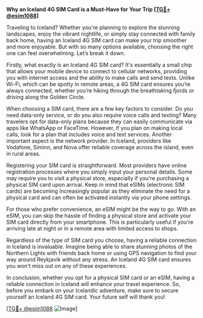 **Why an Iceland 4G SIM Card is a Must-Have for Your Trip [[TG💪+ @esim1088](https://t.me/s/esim1088)]**

Traveling to Iceland? Whether you're planning to explore the stunning landscapes, enjoy the vibrant nightlife, or simply stay connected with family back home, having an Iceland 4G SIM card can make your trip smoother and more enjoyable. But with so many options available, choosing the right one can feel overwhelming. Let’s break it down.

Firstly, what exactly is an Iceland 4G SIM card? It's essentially a small chip that allows your mobile device to connect to cellular networks, providing you with internet access and the ability to make calls and send texts. Unlike Wi-Fi, which can be spotty in remote areas, a 4G SIM card ensures you’re always connected, whether you’re hiking through the breathtaking fjords or driving along the Golden Circle.

When choosing a SIM card, there are a few key factors to consider. Do you need data-only service, or do you also require voice calls and texting? Many travelers opt for data-only plans because they can easily communicate via apps like WhatsApp or FaceTime. However, if you plan on making local calls, look for a plan that includes voice and text services. Another important aspect is the network provider. In Iceland, providers like Vodafone, Siminn, and Nova offer reliable coverage across the island, even in rural areas.

Registering your SIM card is straightforward. Most providers have online registration processes where you simply input your personal details. Some may require you to visit a physical store, especially if you're purchasing a physical SIM card upon arrival. Keep in mind that eSIMs (electronic SIM cards) are becoming increasingly popular as they eliminate the need for a physical card and can often be activated instantly via your phone settings.

For those who prefer convenience, an eSIM might be the way to go. With an eSIM, you can skip the hassle of finding a physical store and activate your SIM card directly from your smartphone. This is particularly useful if you're arriving late at night or in a remote area with limited access to shops.

Regardless of the type of SIM card you choose, having a reliable connection in Iceland is invaluable. Imagine being able to share stunning photos of the Northern Lights with friends back home or using GPS navigation to find your way around Reykjavik without any stress. An Iceland 4G SIM card ensures you won’t miss out on any of these experiences.

In conclusion, whether you opt for a physical SIM card or an eSIM, having a reliable connection in Iceland will enhance your travel experience. So, before you embark on your Icelandic adventure, make sure to secure yourself an Iceland 4G SIM card. Your future self will thank you!

[[TG💪+ @esim1088](https://t.me/s/esim1088) ![Image](https://i.postimg.cc/Y0z9fWf4/image.png)]
